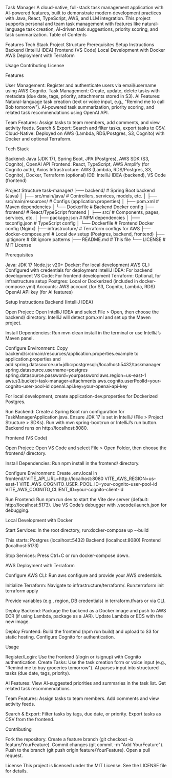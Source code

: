Task Manager
A cloud-native, full-stack task management application with AI-powered features, built to demonstrate modern development practices with Java, React, TypeScript, AWS, and LLM integration. This project supports personal and team task management with features like natural-language task creation, AI-driven task suggestions, priority scoring, and task summarization.
Table of Contents

Features
Tech Stack
Project Structure
Prerequisites
Setup Instructions
Backend (IntelliJ IDEA)
Frontend (VS Code)
Local Development with Docker
AWS Deployment with Terraform


Usage
Contributing
License

Features

User Management: Register and authenticate users via email/username using AWS Cognito.
Task Management: Create, update, delete tasks with metadata (due date, tags, priority, attachments stored in S3).
AI Features:
Natural-language task creation (text or voice input, e.g., "Remind me to call Bob tomorrow").
AI-powered task summarization, priority scoring, and related task recommendations using OpenAI API.


Team Features: Assign tasks to team members, add comments, and view activity feeds.
Search & Export: Search and filter tasks, export tasks to CSV.
Cloud-Native: Deployed on AWS (Lambda, RDS/Postgres, S3, Cognito) with Docker and optional Terraform.

Tech Stack

Backend: Java (JDK 17), Spring Boot, JPA (Postgres), AWS SDK (S3, Cognito), OpenAI API
Frontend: React, TypeScript, AWS Amplify (for Cognito auth), Axios
Infrastructure: AWS (Lambda, RDS/Postgres, S3, Cognito), Docker, Terraform (optional)
IDE: IntelliJ IDEA (backend), VS Code (frontend)

Project Structure
task-manager/
├── backend/                    # Spring Boot backend (Java)
│   ├── src/main/java/          # Controllers, services, models, etc.
│   ├── src/main/resources/     # Configs (application.properties)
│   ├── pom.xml                 # Maven dependencies
│   └── Dockerfile              # Backend Docker config
├── frontend/                   # React/TypeScript frontend
│   ├── src/                    # Components, pages, services, etc.
│   ├── package.json            # NPM dependencies
│   ├── tsconfig.json           # TypeScript config
│   └── Dockerfile              # Frontend Docker config (Nginx)
├── infrastructure/             # Terraform configs for AWS
├── docker-compose.yml          # Local dev setup (Postgres, backend, frontend)
├── .gitignore                  # Git ignore patterns
├── README.md                   # This file
└── LICENSE                     # MIT License

Prerequisites

Java: JDK 17
Node.js: v20+
Docker: For local development
AWS CLI: Configured with credentials for deployment
IntelliJ IDEA: For backend development
VS Code: For frontend development
Terraform: Optional, for infrastructure setup
Postgres: Local or Dockerized (included in docker-compose.yml)
Accounts:
AWS account (for S3, Cognito, Lambda, RDS)
OpenAI API key (for AI features)



Setup Instructions
Backend (IntelliJ IDEA)

Open Project:
Open IntelliJ IDEA and select File > Open, then choose the backend/ directory.
IntelliJ will detect pom.xml and set up the Maven project.


Install Dependencies:
Run mvn clean install in the terminal or use IntelliJ’s Maven panel.


Configure Environment:
Copy backend/src/main/resources/application.properties.example to application.properties and add:spring.datasource.url=jdbc:postgresql://localhost:5432/taskmanager
spring.datasource.username=postgres
spring.datasource.password=yourpassword
aws.region=us-east-1
aws.s3.bucket=task-manager-attachments
aws.cognito.userPoolId=your-cognito-user-pool-id
openai.api.key=your-openai-api-key


For local development, create application-dev.properties for Dockerized Postgres.


Run Backend:
Create a Spring Boot run configuration for TaskManagerApplication.java.
Ensure JDK 17 is set in IntelliJ (File > Project Structure > SDKs).
Run with mvn spring-boot:run or IntelliJ’s run button.
Backend runs on http://localhost:8080.



Frontend (VS Code)

Open Project:
Open VS Code and select File > Open Folder, then choose the frontend/ directory.


Install Dependencies:
Run npm install in the frontend/ directory.


Configure Environment:
Create .env.local in frontend/:VITE_API_URL=http://localhost:8080
VITE_AWS_REGION=us-east-1
VITE_AWS_COGNITO_USER_POOL_ID=your-cognito-user-pool-id
VITE_AWS_COGNITO_CLIENT_ID=your-cognito-client-id




Run Frontend:
Run npm run dev to start the Vite dev server (default: http://localhost:5173).
Use VS Code’s debugger with .vscode/launch.json for debugging.



Local Development with Docker

Start Services:
In the root directory, run:docker-compose up --build


This starts:
Postgres (localhost:5432)
Backend (localhost:8080)
Frontend (localhost:5173)




Stop Services:
Press Ctrl+C or run docker-compose down.



AWS Deployment with Terraform

Configure AWS CLI:
Run aws configure and provide your AWS credentials.


Initialize Terraform:
Navigate to infrastructure/terraform/.
Run:terraform init
terraform apply


Provide variables (e.g., region, DB credentials) in terraform.tfvars or via CLI.


Deploy Backend:
Package the backend as a Docker image and push to AWS ECR (if using Lambda, package as a JAR).
Update Lambda or ECS with the new image.


Deploy Frontend:
Build the frontend (npm run build) and upload to S3 for static hosting.
Configure Cognito for authentication.



Usage

Register/Login: Use the frontend (/login or /signup) with Cognito authentication.
Create Tasks:
Use the task creation form or voice input (e.g., "Remind me to buy groceries tomorrow").
AI parses input into structured tasks (due date, tags, priority).


AI Features:
View AI-suggested priorities and summaries in the task list.
Get related task recommendations.


Team Features:
Assign tasks to team members.
Add comments and view activity feeds.


Search & Export:
Filter tasks by tags, due date, or priority.
Export tasks as CSV from the frontend.



Contributing

Fork the repository.
Create a feature branch (git checkout -b feature/YourFeature).
Commit changes (git commit -m "Add YourFeature").
Push to the branch (git push origin feature/YourFeature).
Open a pull request.

License
This project is licensed under the MIT License. See the LICENSE file for details.